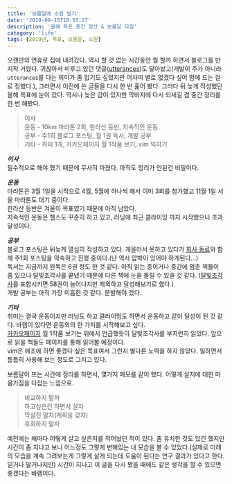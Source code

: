 ```yaml
---
title: '보름달에 소원 빌기'
date: '2019-09-15T18:55:27'
description: '올해 목표 중간 정산 & 보름달 다짐'
category: 'life'
tags: [2019년, 목표, 보름달, 소원]
---
```


오랜만의 연휴로 집에 내려갔다. 역시 할 것 없는 시간동안 뭘 할까 하면서 블로그를 만지작 거렸다. 귀찮아서 미루고 있던 댓글([utterances](https://utteranc.es/))도 달아놨고(개발이 주가 아니라 `utterances`를 다는 의미가 좀 없기도 싶었지만 어차피 별로 없겠다 싶어 맘에 드는 걸로 정했다.), 그러면서 이전에 쓴 글들을 다시 한 번 훑어 봤다. 그러다 뒤 늦게 작성했던 올해 목표에 눈이 갔다. 역시나 늦은 감이 있지만 막바지에 다시 되새길 겸 중간 정리를 한 번 해봤다.

> 이사  
> 운동 - 10km 마라톤 2회, 한라산 등반, 지속적인 운동  
> 공부 - 주1회 블로그 포스팅, 월 1권 독서, 개발 공부  
> 기타 - 취미 1개, 카카오페이지 월 1작품 보기, vim 익히기

**_이사_**  
필수적으로 해야 했기 때문에 무사히 마쳤다. 아직도 정리가 안된건 비밀이다.

**_운동_**  
마라톤은 3월 1일을 시작으로 4월, 5월에 하나씩 해서 이미 3회를 참가했고 11월 1일 서울 마라톤도 대기 중이다.  
한라산 등반은 겨울이 목표였기 때문에 아직 남았다.  
지속적인 운동은 헬스도 꾸준히 하고 있고, 러닝에 최근 클라이밍 까지 시작했으니 초과 달성이다.

**_공부_**  
블로그 포스팅은 뒤늦게 열심히 작성하고 있다. 게을러서 못하고 있다가 [회사 동료](https://blueshw.github.io/)와 함께 주1회 포스팅을 약속하고 진행 중이다.(난 역시 압박이 있어야 하게된다...)  
독서는 지금까지 완독은 6권 정도 한 것 같다. 아직 읽는 중이거나 중간에 멈춘 책들이 좀 있으나 달빛조각사를 끝냈기 때문에 다른 책에 눈을 돌릴 수 있을 것 같다. ([달빛조각사](https://page.kakao.com/home?seriesId=29226849)를 포함시키면 58권이 늘어나지만 제외하고 달성해보기로 했다.)  
개발 공부는 아직 가장 미흡한 것 같다. 분발해야 겠다.

**_기타_**  
취미는 결국 운동이지만 러닝도 하고 클라이밍도 하면서 운동하고 같이 달성이 된 것 같다. 바램이 있다면 운동외의 한 가지를 시작해보고 싶다.  
[카카오페이지](https://page.kakao.com/main) 월 1작품 보기는 위에서 언급했듯이 달빛조각사를 부지런히 읽었다. 앞으로 읽을 책들도 페이지를 통해 읽어볼 예정이다.  
vim은 애초에 하면 좋겠다 싶은 목표여서 그런지 별다른 노력을 하지 않았다. 일하면서 틈틈히 사용해 보는 정도로 그치고 있다.

보름달이 뜨는 시간에 정리를 하면서, 몇가지 메모를 같이 했다. 어떻게 살지에 대한 마음가짐을 다잡는 느낌으로.

> 비교하지 말자  
> 하고싶은건 하면서 살자  
> 막살진 말자(계획을 갖자)  
> 후회하지 말자

예전에는 해마다 어떻게 살고 싶은지를 적어놨던 적이 있다. 좀 유치한 것도 있긴 했지만 시간이 좀 지나고 보니 어느정도 그렇게 변해있는 내 모습을 볼 수 있었다.(실제로 미래의 모습을 계속 그려보는게 그렇게 살게 되는데 도움이 된다는 연구 결과가 있다고 한다. 믿거나 말거나지만) 시간이 지나고 이 글을 다시 봤을 때에도 같은 생각을 할 수 있으면 좋겠다는 바램이다.

